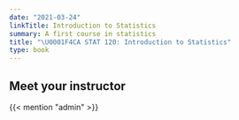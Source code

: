 ```yaml
---
date: "2021-03-24"
linkTitle: Introduction to Statistics
summary: A first course in statistics
title: "\U0001F4CA STAT 120: Introduction to Statistics"
type: book
---
```


## Meet your instructor

{{< mention "admin" >}}
